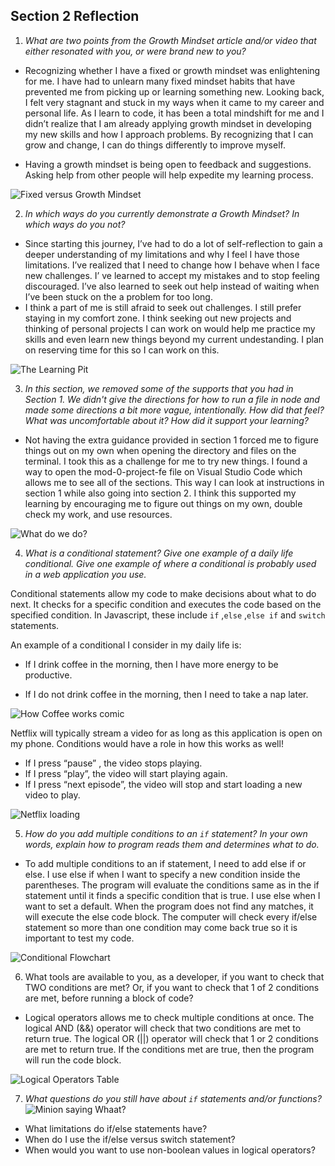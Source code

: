 ## Section 2 Reflection

1. *What are two points from the Growth Mindset article and/or video that either resonated with you, or were brand new to you?*
- Recognizing whether I have a fixed or growth mindset was enlightening for me. I have had to unlearn many fixed mindset habits that have prevented me from picking up or learning something new. Looking back, I felt very stagnant and stuck in my ways when it came to my career and personal life. As I learn to code, it has been a total mindshift for me and I didn’t realize that I am already applying growth mindset in developing my new skills and how I approach problems. By recognizing that I can grow and change, I can do things differently to improve myself.

- Having a growth mindset is being open to feedback and suggestions. Asking help from other people will help expedite my learning process.

![Fixed versus Growth Mindset](https://pbs.twimg.com/media/EJ7DolWWoAMMPPg.jpg)

2. *In which ways do you currently demonstrate a Growth Mindset? In which ways do you _not_?*
- Since starting this journey, I’ve had to do a lot of self-reflection to gain a deeper understanding of my limitations and why I feel I have those limitations. I’ve realized that I need to change how I behave when I face new challenges. I’ ve learned to accept my mistakes and to stop feeling discouraged. I’ve also learned to seek out help instead of waiting when I’ve been stuck on the a problem for too long.
- I think a part of me is still afraid to seek out challenges. I still prefer staying in my comfort zone. I think seeking out new projects and thinking of personal projects I can work on would help me practice my skills and even learn new things beyond my current undestanding. I plan on reserving time for this so I can work on this.

![The Learning Pit](https://i.pinimg.com/originals/aa/e5/cc/aae5ccd2403cba848cebfa88680d6e4d.jpg)

3. *In this section, we removed some of the supports that you had in Section 1. We didn't give the directions for how to run a file in node and made some directions a bit more vague, intentionally. How did that feel? What was uncomfortable about it? How did it support your learning?*
- Not having the extra guidance provided in section 1 forced me to figure things out on my own when opening the directory and files on the terminal. I took this as a challenge for me to try new things. I found a way to open the mod-0-project-fe file on Visual Studio Code which allows me to see all of the sections. This way I can look at instructions in section 1 while also going into section 2. I think this supported my learning by encouraging me to figure out things on my own, double check my work, and use resources.

![What do we do?](https://media0.giphy.com/media/3og0ISDmwZW0z7W7HW/200.gif)

4. *What is a conditional statement? Give one example of a daily life conditional. Give one example of where a conditional is probably used in a web application you use.*

Conditional statements allow my code to make decisions about what to do next. It checks for a specific condition and executes the code based on the specified condition. In Javascript, these include `if` ,`else` ,`else if` and `switch` statements. 

An example of a conditional I consider in my daily life is:

- If I drink coffee in the morning, then I have more energy to be productive.

- If I do not drink coffee in the morning, then I need to take a nap later.

![How Coffee works comic](http://images3.memedroid.com/images/UPLOADED614/5a5228324096b.jpeg)

Netflix will typically stream a video for as long as this application is open on my phone. Conditions would have a role in how this works as well! 

- If I press “pause” , the video stops playing.
- If I press “play”, the video will start playing again.
- If I press “next episode”, the video will stop and start loading a new video to play.

![Netflix loading](https://c.tenor.com/DQyztbEmqnYAAAAM/netflix-loading.gif)

5. *How do you add multiple conditions to an `if` statement? In your own words, explain how to program reads them and determines what to do.*
- To add multiple conditions to an if statement, I need to add else if or else. I use else if when I want to specify a new condition inside the parentheses. The program will evaluate the conditions same as in the if statement until it finds a specific condition that is true. I use else when I want to set a default. When the program does not find any matches, it will execute the else code block. The computer will check every if/else statement so more than one condition may come back true so it is important to test my code.

![Conditional Flowchart](https://beginnersbook.com/wp-content/uploads/2017/09/If_else_flow_diagram_C.jpg)

6. What tools are available to you, as a developer, if you want to check that TWO conditions are met? Or, if you want to check that 1 of 2 conditions are met, before running a block of code?
- Logical operators allows me to check multiple conditions at once. The logical AND (&&) operator will check that two conditions are met to return true. The logical OR (||) operator will check that 1 or 2 conditions are met to return true. If the conditions met are true, then the program will run the code block.

![Logical Operators Table](https://www.devopsschool.com/blog/wp-content/uploads/2020/07/JavaScript-Logical-Operator.png)

7. *What questions do you still have about `if` statements and/or functions?*
![Minion saying Whaat?](https://c.tenor.com/QZ_Y6lgscxIAAAAM/what-minion.gif)
- What limitations do if/else statements have?
- When do I use the if/else versus switch statement?
- When would you want to use non-boolean values in logical operators?